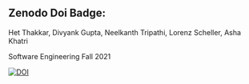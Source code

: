 ## Zenodo Doi Badge:

Het Thakkar, Divyank Gupta, Neelkanth Tripathi, Lorenz Scheller, Asha Khatri

Software Engineering Fall 2021

[![DOI](https://zenodo.org/badge/403373361.svg)](https://zenodo.org/badge/latestdoi/403373361)
